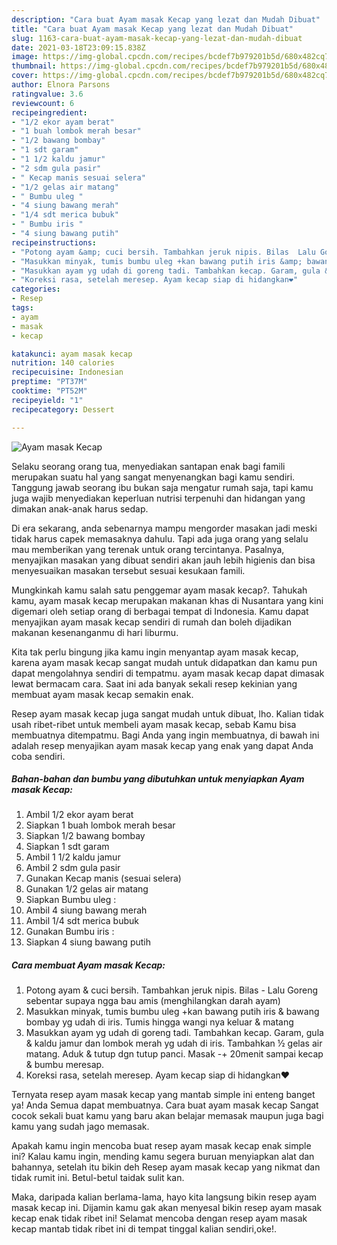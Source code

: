 ```yaml
---
description: "Cara buat Ayam masak Kecap yang lezat dan Mudah Dibuat"
title: "Cara buat Ayam masak Kecap yang lezat dan Mudah Dibuat"
slug: 1163-cara-buat-ayam-masak-kecap-yang-lezat-dan-mudah-dibuat
date: 2021-03-18T23:09:15.838Z
image: https://img-global.cpcdn.com/recipes/bcdef7b979201b5d/680x482cq70/ayam-masak-kecap-foto-resep-utama.jpg
thumbnail: https://img-global.cpcdn.com/recipes/bcdef7b979201b5d/680x482cq70/ayam-masak-kecap-foto-resep-utama.jpg
cover: https://img-global.cpcdn.com/recipes/bcdef7b979201b5d/680x482cq70/ayam-masak-kecap-foto-resep-utama.jpg
author: Elnora Parsons
ratingvalue: 3.6
reviewcount: 6
recipeingredient:
- "1/2 ekor ayam berat"
- "1 buah lombok merah besar"
- "1/2 bawang bombay"
- "1 sdt garam"
- "1 1/2 kaldu jamur"
- "2 sdm gula pasir"
- " Kecap manis sesuai selera"
- "1/2 gelas air matang"
- " Bumbu uleg "
- "4 siung bawang merah"
- "1/4 sdt merica bubuk"
- " Bumbu iris "
- "4 siung bawang putih"
recipeinstructions:
- "Potong ayam &amp; cuci bersih. Tambahkan jeruk nipis. Bilas  Lalu Goreng sebentar supaya ngga bau amis (menghilangkan darah ayam)"
- "Masukkan minyak, tumis bumbu uleg +kan bawang putih iris &amp; bawang bombay yg udah di iris. Tumis hingga wangi nya keluar &amp; matang"
- "Masukkan ayam yg udah di goreng tadi. Tambahkan kecap. Garam, gula &amp; kaldu jamur dan lombok merah yg udah di iris. Tambahkan ½ gelas air matang. Aduk &amp; tutup dgn tutup panci. Masak -+ 20menit sampai kecap &amp; bumbu meresap."
- "Koreksi rasa, setelah meresep. Ayam kecap siap di hidangkan❤"
categories:
- Resep
tags:
- ayam
- masak
- kecap

katakunci: ayam masak kecap 
nutrition: 140 calories
recipecuisine: Indonesian
preptime: "PT37M"
cooktime: "PT52M"
recipeyield: "1"
recipecategory: Dessert

---
```



![Ayam masak Kecap](https://img-global.cpcdn.com/recipes/bcdef7b979201b5d/680x482cq70/ayam-masak-kecap-foto-resep-utama.jpg)

Selaku seorang orang tua, menyediakan santapan enak bagi famili merupakan suatu hal yang sangat menyenangkan bagi kamu sendiri. Tanggung jawab seorang ibu bukan saja mengatur rumah saja, tapi kamu juga wajib menyediakan keperluan nutrisi terpenuhi dan hidangan yang dimakan anak-anak harus sedap.

Di era  sekarang, anda sebenarnya mampu mengorder masakan jadi meski tidak harus capek memasaknya dahulu. Tapi ada juga orang yang selalu mau memberikan yang terenak untuk orang tercintanya. Pasalnya, menyajikan masakan yang dibuat sendiri akan jauh lebih higienis dan bisa menyesuaikan masakan tersebut sesuai kesukaan famili. 



Mungkinkah kamu salah satu penggemar ayam masak kecap?. Tahukah kamu, ayam masak kecap merupakan makanan khas di Nusantara yang kini digemari oleh setiap orang di berbagai tempat di Indonesia. Kamu dapat menyajikan ayam masak kecap sendiri di rumah dan boleh dijadikan makanan kesenanganmu di hari liburmu.

Kita tak perlu bingung jika kamu ingin menyantap ayam masak kecap, karena ayam masak kecap sangat mudah untuk didapatkan dan kamu pun dapat mengolahnya sendiri di tempatmu. ayam masak kecap dapat dimasak lewat bermacam cara. Saat ini ada banyak sekali resep kekinian yang membuat ayam masak kecap semakin enak.

Resep ayam masak kecap juga sangat mudah untuk dibuat, lho. Kalian tidak usah ribet-ribet untuk membeli ayam masak kecap, sebab Kamu bisa membuatnya ditempatmu. Bagi Anda yang ingin membuatnya, di bawah ini adalah resep menyajikan ayam masak kecap yang enak yang dapat Anda coba sendiri.

<!--inarticleads1-->

##### Bahan-bahan dan bumbu yang dibutuhkan untuk menyiapkan Ayam masak Kecap:

1. Ambil 1/2 ekor ayam berat
1. Siapkan 1 buah lombok merah besar
1. Siapkan 1/2 bawang bombay
1. Siapkan 1 sdt garam
1. Ambil 1 1/2 kaldu jamur
1. Ambil 2 sdm gula pasir
1. Gunakan  Kecap manis (sesuai selera)
1. Gunakan 1/2 gelas air matang
1. Siapkan  Bumbu uleg :
1. Ambil 4 siung bawang merah
1. Ambil 1/4 sdt merica bubuk
1. Gunakan  Bumbu iris :
1. Siapkan 4 siung bawang putih




<!--inarticleads2-->

##### Cara membuat Ayam masak Kecap:

1. Potong ayam &amp; cuci bersih. Tambahkan jeruk nipis. Bilas  - Lalu Goreng sebentar supaya ngga bau amis (menghilangkan darah ayam)
1. Masukkan minyak, tumis bumbu uleg +kan bawang putih iris &amp; bawang bombay yg udah di iris. Tumis hingga wangi nya keluar &amp; matang
1. Masukkan ayam yg udah di goreng tadi. Tambahkan kecap. Garam, gula &amp; kaldu jamur dan lombok merah yg udah di iris. Tambahkan ½ gelas air matang. Aduk &amp; tutup dgn tutup panci. Masak -+ 20menit sampai kecap &amp; bumbu meresap.
1. Koreksi rasa, setelah meresep. Ayam kecap siap di hidangkan❤




Ternyata resep ayam masak kecap yang mantab simple ini enteng banget ya! Anda Semua dapat membuatnya. Cara buat ayam masak kecap Sangat cocok sekali buat kamu yang baru akan belajar memasak maupun juga bagi kamu yang sudah jago memasak.

Apakah kamu ingin mencoba buat resep ayam masak kecap enak simple ini? Kalau kamu ingin, mending kamu segera buruan menyiapkan alat dan bahannya, setelah itu bikin deh Resep ayam masak kecap yang nikmat dan tidak rumit ini. Betul-betul taidak sulit kan. 

Maka, daripada kalian berlama-lama, hayo kita langsung bikin resep ayam masak kecap ini. Dijamin kamu gak akan menyesal bikin resep ayam masak kecap enak tidak ribet ini! Selamat mencoba dengan resep ayam masak kecap mantab tidak ribet ini di tempat tinggal kalian sendiri,oke!.

